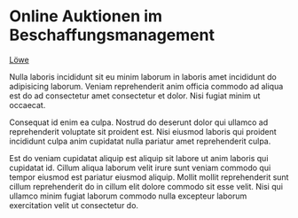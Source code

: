 # Online Auktionen im Beschaffungsmanagement 

[Löwe](Löwe.jpg) 

Nulla laboris incididunt sit eu minim laborum in laboris amet incididunt do adipisicing laborum. Veniam reprehenderit anim officia commodo ad aliqua est do ad consectetur amet consectetur et dolor. Nisi fugiat minim ut occaecat.

Consequat id enim ea culpa. Nostrud do deserunt dolor qui ullamco ad reprehenderit voluptate sit proident est. Nisi eiusmod laboris qui proident incididunt culpa anim cupidatat nulla pariatur amet reprehenderit culpa.

Est do veniam cupidatat aliquip est aliquip sit labore ut anim laboris qui cupidatat id. Cillum aliqua laborum velit irure sunt veniam commodo qui tempor eiusmod est pariatur eiusmod aliquip. Mollit mollit reprehenderit sunt cillum reprehenderit do in cillum elit dolore commodo sit esse velit. Nisi qui ullamco minim fugiat laborum commodo nulla excepteur laborum exercitation velit ut consectetur do.